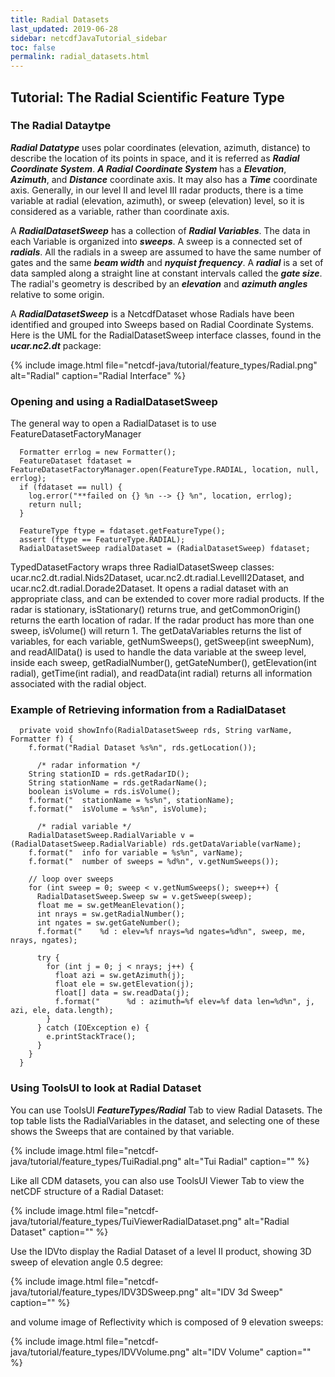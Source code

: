 ```yaml
---
title: Radial Datasets
last_updated: 2019-06-28
sidebar: netcdfJavaTutorial_sidebar
toc: false
permalink: radial_datasets.html
---
```

## Tutorial: The Radial Scientific Feature Type

### The Radial Dataytpe

<b>_Radial Datatype_</b> uses polar coordinates (elevation, azimuth, distance) to describe the location of its points in space, and it is referred as <b>_Radial Coordinate System_</b>. <b>_A Radial Coordinate System_</b> has a <b>_Elevation_</b>, <b>_Azimuth_</b>, and <b>_Distance_</b> coordinate axis. It may also has a <b>_Time_</b> coordinate axis. Generally, in our level II and level III radar products, there is a time variable at radial (elevation, azimuth), or sweep (elevation) level, so it is considered as a variable, rather than coordinate axis.

A <b>_RadialDatasetSweep_</b> has a collection of <b>_Radial Variables_</b>. The data in each Variable is organized into <b>_sweeps_</b>. A sweep is a connected set of <b>_radials_</b>. All the radials in a sweep are assumed to have the same number of gates and the same <b>_beam width_</b> and <b>_nyquist frequency_</b>. A <b>_radial_</b> is a set of data sampled along a straight line at constant intervals called the <b>_gate size_</b>. The radial's geometry is described by an <b>_elevation_</b> and <b>_azimuth angles_</b> relative to some origin.

A <b>_RadialDatasetSweep_</b> is a NetcdfDataset whose Radials have been identified and grouped into Sweeps based on Radial Coordinate Systems. Here is the UML for the RadialDatasetSweep interface classes, found in the <b>_ucar.nc2.dt_</b> package:

{% include image.html file="netcdf-java/tutorial/feature_types/Radial.png" alt="Radial" caption="Radial Interface" %}

### Opening and using a RadialDatasetSweep

The general way to open a RadialDataset is to use FeatureDatasetFactoryManager

~~~
  Formatter errlog = new Formatter();
  FeatureDataset fdataset = FeatureDatasetFactoryManager.open(FeatureType.RADIAL, location, null, errlog);
  if (fdataset == null) {
    log.error("**failed on {} %n --> {} %n", location, errlog);
    return null;
  }

  FeatureType ftype = fdataset.getFeatureType();
  assert (ftype == FeatureType.RADIAL);
  RadialDatasetSweep radialDataset = (RadialDatasetSweep) fdataset;
~~~
  
TypedDatasetFactory wraps three RadialDatasetSweep classes: ucar.nc2.dt.radial.Nids2Dataset, ucar.nc2.dt.radial.LevelII2Dataset, and ucar.nc2.dt.radial.Dorade2Dataset. It opens a radial dataset with an appropriate class, and can be extended to cover more radial products. If the radar is stationary, isStationary() returns true, and getCommonOrigin() returns the earth location of radar. If the radar product has more than one sweep, isVolume() will return 1. The getDataVariables returns the list of variables, for each variable, getNumSweeps(), getSweep(int sweepNum), and readAllData() is used to handle the data variable at the sweep level, inside each sweep, getRadialNumber(), getGateNumber(), getElevation(int radial), getTime(int radial), and readData(int radial) returns all information associated with the radial object.
 
### Example of Retrieving information from a RadialDataset

~~~
  private void showInfo(RadialDatasetSweep rds, String varName, Formatter f) {
    f.format("Radial Dataset %s%n", rds.getLocation());

      /* radar information */
    String stationID = rds.getRadarID();
    String stationName = rds.getRadarName();
    boolean isVolume = rds.isVolume();
    f.format("  stationName = %s%n", stationName);
    f.format("  isVolume = %s%n", isVolume);

      /* radial variable */
    RadialDatasetSweep.RadialVariable v = (RadialDatasetSweep.RadialVariable) rds.getDataVariable(varName);
    f.format("  info for variable = %s%n", varName);
    f.format("  number of sweeps = %d%n", v.getNumSweeps());

    // loop over sweeps
    for (int sweep = 0; sweep < v.getNumSweeps(); sweep++) {
      RadialDatasetSweep.Sweep sw = v.getSweep(sweep);
      float me = sw.getMeanElevation();
      int nrays = sw.getRadialNumber();
      int ngates = sw.getGateNumber();
      f.format("    %d : elev=%f nrays=%d ngates=%d%n", sweep, me, nrays, ngates);

      try {
        for (int j = 0; j < nrays; j++) {
          float azi = sw.getAzimuth(j);
          float ele = sw.getElevation(j);
          float[] data = sw.readData(j);
          f.format("      %d : azimuth=%f elev=%f data len=%d%n", j, azi, ele, data.length);
        }
      } catch (IOException e) {
        e.printStackTrace();
      }
    }
  }
~~~
 
### Using ToolsUI to look at Radial Dataset

You can use ToolsUI <b>_FeatureTypes/Radial_</b> Tab to view Radial Datasets. The top table lists the RadialVariables in the dataset, and selecting one of these shows the Sweeps that are contained by that variable.

{% include image.html file="netcdf-java/tutorial/feature_types/TuiRadial.png" alt="Tui Radial" caption="" %}

Like all CDM datasets, you can also use ToolsUI Viewer Tab to view the netCDF structure of a Radial Dataset:

{% include image.html file="netcdf-java/tutorial/feature_types/TuiViewerRadialDataset.png" alt="Radial Dataset" caption="" %}

Use the IDVto display the Radial Dataset of a level II product, showing 3D sweep of elevation angle 0.5 degree:

{% include image.html file="netcdf-java/tutorial/feature_types/IDV3DSweep.png" alt="IDV 3d Sweep" caption="" %}

and volume image of Reflectivity which is composed of 9 elevation sweeps:

{% include image.html file="netcdf-java/tutorial/feature_types/IDVVolume.png" alt="IDV Volume" caption="" %}